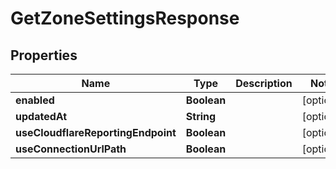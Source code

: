 # GetZoneSettingsResponse

## Properties
Name | Type | Description | Notes
------------ | ------------- | ------------- | -------------
**enabled** | **Boolean** |  |  [optional]
**updatedAt** | **String** |  |  [optional]
**useCloudflareReportingEndpoint** | **Boolean** |  |  [optional]
**useConnectionUrlPath** | **Boolean** |  |  [optional]
